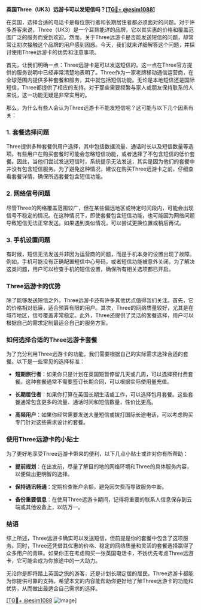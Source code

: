 **英国Three（UK3）远游卡可以发短信吗？[[TG💪+ @esim1088](https://t.me/s/esim1088)]**

在英国，选择合适的电话卡是每位旅行者和长期居住者都必须面对的问题。对于许多游客来说，Three（UK3）是一个耳熟能详的品牌，它以其实惠的价格和覆盖范围广泛的服务而受到欢迎。然而，关于Three远游卡是否能发送短信的问题，却常常让初次接触这个品牌的用户感到困惑。今天，我们就来详细解答这个问题，并探讨使用Three远游卡的优势和注意事项。

首先，让我们明确一点：Three远游卡是可以发送短信的。这一点在Three官方提供的服务说明中已经非常清楚地表明了。Three作为一家老牌移动通信运营商，在全球范围内提供多种套餐和服务，其中就包括短信功能。无论是本地短信还是国际短信，Three都提供了相应的支持。对于那些需要频繁与家人或朋友保持联系的人来说，这一功能无疑是非常实用的。

那么，为什么有些人会认为Three远游卡不能发短信呢？这可能与以下几个因素有关：

### **1. 套餐选择问题**
Three提供多种套餐供用户选择，其中包括数据流量、通话时长以及短信数量等选项。有些用户在购买套餐时可能会忽略短信功能，或者选择了不包含短信的低价套餐。因此，当他们尝试发送短信时，系统提示无法发送，其实是因为他们的套餐中并没有包含短信服务。为了避免这种情况，建议在购买Three远游卡之前，仔细查看套餐详情，确保所选套餐包含短信功能。

### **2. 网络信号问题**
尽管Three的网络覆盖范围较广，但在某些偏远地区或特定时间段内，可能会出现信号不稳定的情况。在这种情况下，即使套餐包含短信功能，也可能因为网络问题导致短信无法正常发送。如果遇到类似情况，可以尝试更换位置或稍后再试。

### **3. 手机设置问题**
有时候，短信无法发送并非因为运营商的问题，而是手机本身的设置出现了故障。例如，手机可能没有正确配置短信中心号码，或者短信功能被意外关闭。为了解决这类问题，用户可以检查手机的短信设置，确保所有相关选项都已开启。

### **Three远游卡的优势**
除了能够发送短信之外，Three远游卡还有许多其他优点值得我们关注。首先，它的价格相对低廉，适合预算有限的用户。其次，Three的网络质量较好，尤其是在城市地区，信号覆盖非常稳定。此外，Three还提供了灵活的套餐选择，用户可以根据自己的需求定制最适合自己的服务方案。

### **如何选择合适的Three远游卡套餐**
为了充分利用Three远游卡的功能，我们需要根据自己的实际需求选择合适的套餐。以下是一些常见的选择标准：

- **短期旅行者**：如果你只是计划在英国短暂停留几天或几周，可以选择预付费套餐。这种套餐通常不需要签订长期合同，可以根据实际使用量充值。
  
- **长期居住者**：如果你打算在英国长期生活或工作，可以选择包月套餐。这些套餐通常包含更多的流量、通话时间和短信数量，性价比更高。

- **高频用户**：如果你经常需要发送大量短信或拨打国际长途电话，可以考虑购买专门针对这些需求设计的套餐。

### **使用Three远游卡的小贴士**
为了更好地享受Three远游卡带来的便利，以下几点小贴士或许对你有所帮助：

- **提前规划**：在出发前，尽量了解目的地的网络环境和Three的具体服务内容，以便做出更明智的选择。
  
- **保持通讯畅通**：定期检查账户余额，避免因欠费而导致服务中断。

- **备份重要信息**：在使用Three远游卡期间，记得将重要的联系人信息保存到云端或其他设备上，以防万一。

### **结语**
综上所述，Three远游卡确实可以发送短信，但前提是你的套餐中包含了这项服务。同时，Three还凭借其优惠的价格、稳定的网络质量和灵活的套餐选择赢得了众多用户的青睐。如果你正在考虑购买一张英国电话卡，不妨优先考虑Three远游卡，它可能会成为你旅途中的一大助力。

无论你是即将踏上英国之旅的游客，还是计划长期定居的居民，Three远游卡都能为你提供可靠的支持。希望本文的内容能帮助你更好地了解Three远游卡的功能和优势，从而做出最适合自己需求的选择。

[[TG💪+ @esim1088](https://t.me/s/esim1088) ![Image](https://i.postimg.cc/4NQfJmqS/Snipaste-2025-05-13-00-14-12.png)]